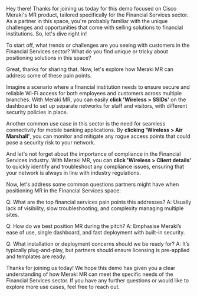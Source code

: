 Hey there! Thanks for joining us today for this demo focused on Cisco Meraki's MR product, tailored specifically for the Financial Services sector. As a partner in this space, you're probably familiar with the unique challenges and opportunities that come with selling solutions to financial institutions. So, let's dive right in!

To start off, what trends or challenges are you seeing with customers in the Financial Services sector? What do you find unique or tricky about positioning solutions in this space?

Great, thanks for sharing that. Now, let's explore how Meraki MR can address some of these pain points.

Imagine a scenario where a financial institution needs to ensure secure and reliable Wi-Fi access for both employees and customers across multiple branches. With Meraki MR, you can easily **click 'Wireless > SSIDs'** on the dashboard to set up separate networks for staff and visitors, with different security policies in place.

Another common use case in this sector is the need for seamless connectivity for mobile banking applications. By **clicking 'Wireless > Air Marshall'**, you can monitor and mitigate any rogue access points that could pose a security risk to your network.

And let's not forget about the importance of compliance in the Financial Services industry. With Meraki MR, you can **click 'Wireless > Client details'** to quickly identify and troubleshoot any compliance issues, ensuring that your network is always in line with industry regulations.

Now, let's address some common questions partners might have when positioning MR in the Financial Services space:

Q: What are the top financial services pain points this addresses?
A: Usually lack of visibility, slow troubleshooting, and complexity managing multiple sites.

Q: How do we best position MR during the pitch?
A: Emphasise Meraki’s ease of use, single dashboard, and fast deployment with built-in security.

Q: What installation or deployment concerns should we be ready for?
A: It’s typically plug-and-play, but partners should ensure licensing is pre-applied and templates are ready.

Thanks for joining us today! We hope this demo has given you a clear understanding of how Meraki MR can meet the specific needs of the Financial Services sector. If you have any further questions or would like to explore more use cases, feel free to reach out.